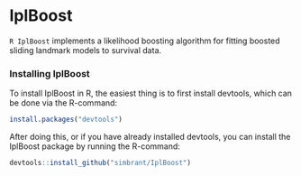 # IplBoost
```R IplBoost``` implements a likelihood boosting algorithm for fitting
boosted sliding landmark models to survival data.

### Installing IplBoost

To install IplBoost in R, the easiest thing is to first install devtools,
which can be done via the R-command:
```R
install.packages("devtools")
```
After doing this, or if you have already installed devtools, you can install
the IplBoost package by running the R-command:
```R
devtools::install_github("simbrant/IplBoost")
```
